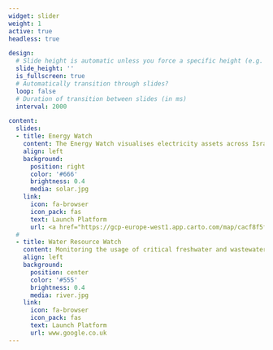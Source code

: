 ```yaml
---
widget: slider
weight: 1
active: true
headless: true

design:
  # Slide height is automatic unless you force a specific height (e.g. '400px')
  slide_height: ''
  is_fullscreen: true
  # Automatically transition through slides?
  loop: false
  # Duration of transition between slides (in ms)
  interval: 2000

content:
  slides:
  - title: Energy Watch
    content: The Energy Watch visualises electricity assets across Israel, Palestine and Jordan. It takes a transboundary systems perspective to understand regional trends, as well as identify opportunities for cross-border collaboration.
    align: left
    background:
      position: right
      color: '#666'
      brightness: 0.4
      media: solar.jpg
    link:
      icon: fa-browser
      icon_pack: fas
      text: Launch Platform
      url: <a href="https://gcp-europe-west1.app.carto.com/map/cacf8f5f-9e42-4130-a0b6-7b2b0c2928e9" target="_blank"></a>
  #
  - title: Water Resource Watch
    content: Monitoring the usage of critical freshwater and wastewater resources across Israel, Palestine and Jordan. Taking a transboundary approach to map pathways to a more sustainable water system.
    align: left
    background:
      position: center
      color: '#555'
      brightness: 0.4
      media: river.jpg
    link:
      icon: fa-browser
      icon_pack: fas
      text: Launch Platform
      url: www.google.co.uk
---
```

